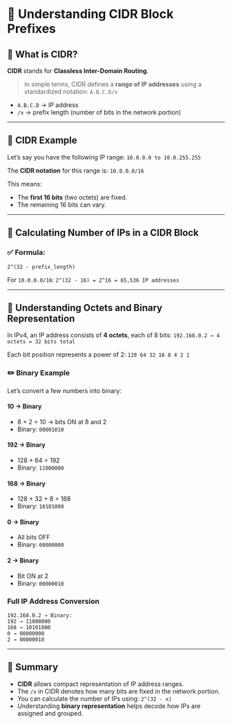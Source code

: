 # 📘 Understanding CIDR Block Prefixes


## 🧾 What is CIDR?

**CIDR** stands for **Classless Inter-Domain Routing**.

> In simple terms, CIDR defines a **range of IP addresses** using a standardized notation: `A.B.C.D/x`
  - `A.B.C.D` → IP address  
  - `/x` → prefix length (number of bits in the network portion)

---

## 🔢 CIDR Example

Let’s say you have the following IP range: `10.0.0.0 to 10.0.255.255`

The **CIDR notation** for this range is: `10.0.0.0/16`

This means:
- The **first 16 bits** (two octets) are fixed.
- The remaining 16 bits can vary.

---

## 🧮 Calculating Number of IPs in a CIDR Block

### ✅ Formula: 
`2^(32 - prefix_length)`

For `10.0.0.0/16`: `2^(32 - 16) = 2^16 = 65,536 IP addresses`


---

## 🧠 Understanding Octets and Binary Representation

In IPv4, an IP address consists of **4 octets**, each of 8 bits: `192.168.0.2 → 4 octets = 32 bits total`

Each bit position represents a power of 2: `128 64 32 16 8 4 2 1`


### ✏️ Binary Example

Let’s convert a few numbers into binary:

#### 10 → Binary
- 8 + 2 = 10 → bits ON at 8 and 2
- Binary: `00001010`

#### 192 → Binary
- 128 + 64 = 192
- Binary: `11000000`

#### 168 → Binary
- 128 + 32 + 8 = 168
- Binary: `10101000`

#### 0 → Binary
- All bits OFF
- Binary: `00000000`

#### 2 → Binary
- Bit ON at 2
- Binary: `00000010`

### Full IP Address Conversion
```BINARY
192.168.0.2 → Binary:
192 → 11000000
168 → 10101000
0 → 00000000
2 → 00000010
```

---

## 🏁 Summary

- **CIDR** allows compact representation of IP address ranges.
- The `/x` in CIDR denotes how many bits are fixed in the network portion.
- You can calculate the number of IPs using: `2^(32 - x)`
- Understanding **binary representation** helps decode how IPs are assigned and grouped.





